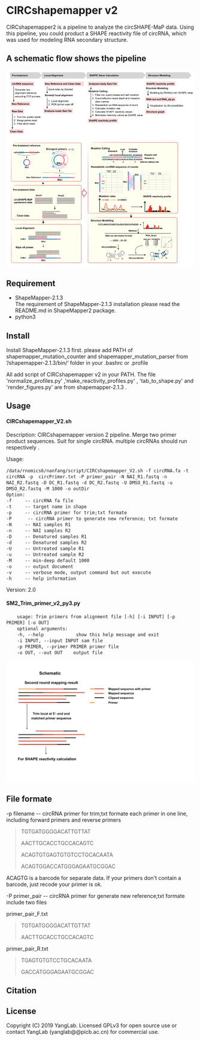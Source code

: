 CIRCshapemapper v2 
============================================
CIRCshapemapper2  is a pipeline to analyze the circSHAPE-MaP data. Using this pipeline, you could product a SHAPE reactivity file of circRNA, which was used for modeling RNA secondary structure.

A schematic flow shows the pipeline
-------------------------------------

![image](https://github.com/YangLab/CIRCshapemapper/blob/master/CIRCshapemapper%20v2/CIRCshapemapper%20v2%20pipeline.jpg)


Requirement
------------------------------------
* ShapeMapper-2.1.3   
The requirement of ShapeMapper-2.1.3 installation please read the README.md in ShapeMapper2 package. 
* python3

Install
------------------------------------
Install ShapeMapper-2.1.3 first.
please add PATH of shapemapper_mutation_counter and shapemapper_mutation_parser from ’/shapemapper-2.1.3/bin/‘ folder in your .bashrc or .profile

All add script of CIRCshapemapper v2 in your PATH. The file 'normalize_profiles.py' ,'make_reactivity_profiles.py' , 'tab_to_shape.py' and 'render_figures.py' are from  shapemapper-2.1.3 .



Usage
----------------------------------
#### CIRCshapemapper_V2.sh
Description:
	CIRCshapemapper version 2 pipeline. Merge two primer product sequences. Suit for single circRNA. multiple circRNAs should run respectively
.

Usage:

    /data/rnomics6/nanfang/script/CIRCshapemapper_V2.sh -f circRNA.fa -t circRNA -p  circPrimer.txt -P primer_pair -N NAI_R1.fastq -n NAI_R2.fastq -D DC_R1.fastq -d DC_R2.fastq -U DMSO_R1.fastq -u DMSO_R2.fastq -M 1000 -o outDir
	Option:
 	-f     -- circRNA fa file
 	-t     -- target name in shape
 	-p     -- circRNA primer for trim;txt formate
 	-P		-- circRNA primer to generate new reference; txt formate
 	-N     -- NAI samples R1
	-n     -- NAI samples R2
 	-D     -- Denatured samples R1
 	-d     -- Denatured samples R2
	-U     -- Untreated sample R1
 	-u     -- Untreated sample R2
	-M     -- min-deep default 1000
	-o     -- output document
	-v     -- verbose mode, output command but out execute
	-h     -- help information

Version: 2.0




#### SM2_Trim_primer_v2_py3.py

		usage: Trim primers from alignment file [-h] [-i INPUT] [-p PRIMER] [-o OUT]
		optional arguments:
		-h, --help            show this help message and exit
		-i INPUT, --input INPUT sam file
		-p PRIMER, --primer PRIMER primer file 
		-o OUT, --out OUT    output file
![image](https://github.com/YangLab/circSHAPEmapper/blob/master/CIRCshapemapper%20v2/003.jpeg)


File formate
----------------------------------

-p  filename   -- circRNA primer for trim;txt formate
each primer in one line, including forward primers and reverse primers
>TGTGATGGGGACATTGTTAT
>
>AACTTGCACCTGCCACAGTC
>
>ACAGTGTGAGTGTGTCCTGCACAATA
>
>ACAGTGGACCATGGGAGAATGCGGAC

ACAGTG is a barcode for separate data. If your primers don't contain a barcode, just recode your primer is ok. 



-P	primer_pair	-- circRNA primer for generate new reference;txt formate 
include two files

primer_pair_F.txt
>TGTGATGGGGACATTGTTAT
>
>AACTTGCACCTGCCACAGTC

primer_pair_R.txt
>TGAGTGTGTCCTGCACAATA
>
>GACCATGGGAGAATGCGGAC
 
 
 

## Citation

## License
Copyright (C) 2019 YangLab. Licensed GPLv3 for open source use or contact YangLab (yanglab@@picb.ac.cn) for commercial use.
